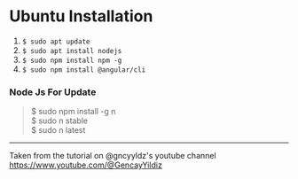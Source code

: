 # Ubuntu Installation 
1. ``` $ sudo apt update ```
2. ``` $ sudo apt install nodejs ```
3. ``` $ sudo npm install npm -g ```
4. ``` $ sudo npm install @angular/cli ```

 ###  Node Js For Update  <br>
 > $ sudo npm install -g n <br>
 > $ sudo n stable <br>
 > $ sudo n latest  <br> 
<hr>

Taken from the tutorial on @gncyyldz's youtube channel https://www.youtube.com/@GencayYildiz
